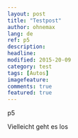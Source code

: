 ```yaml
---
layout: post
title: "Testpost"
author: ohnemax
lang: de
ref: p5
description: 
headline: 
modified: 2015-20-09
category: test
tags: [Autos]
imagefeature: 
comments: true
featured: true
---
```


p5

Vielleicht geht es los
